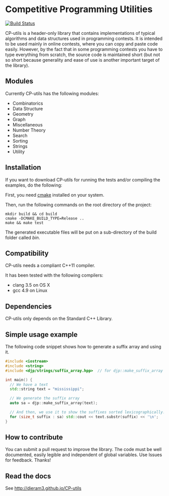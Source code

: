 # Competitive Programming Utilities

[![Build Status](https://travis-ci.org/dieram3/CP-utils.svg?branch=master)](https://travis-ci.org/dieram3/CP-utils)

CP-utils is a header-only library that contains implementations of typical algorithms and data structures used in programming contests. It is intended to be used mainly in online contests, where you can copy and paste code easily. However, by the fact that in some programming contests you have to type everything from scratch, the source code is maintained short (but not so short because generality and ease of use is another important target of the library).

## Modules

Currently CP-utils has the following modules:
- Combinatorics
- Data Structure
- Geometry
- Graph
- Miscellaneous
- Number Theory
- Search
- Sorting
- Strings
- Utility

## Installation

If you want to download CP-utils for running the tests and/or compiling the examples, do the following:

First, you need [cmake](http://www.cmake.org) installed on your system.

Then, run the following commands on the root directory of the project:
```Shell
mkdir build && cd build
cmake -DCMAKE_BUILD_TYPE=Release ..
make && make test
```

The generated executable files will be put on a sub-directory of the build folder called *bin*.

## Compatibility

CP-utils needs a compliant C++11 compiler.

It has been tested with the following compilers:
- clang 3.5 on OS X
- gcc 4.9 on Linux

## Dependencies

CP-utils only depends on the Standard C++ Library.

## Simple usage example

The following code snippet shows how to generate a suffix array and using it.

```C++
#include <iostream>
#include <string>
#include <djp/strings/suffix_array.hpp>  // for djp::make_suffix_array

int main() {
  // We have a text
  std::string text = "mississippi";

  // We generate the suffix array
  auto sa = djp::make_suffix_array(text);

  // And then, we use it to show the suffixes sorted lexicographically.
  for (size_t suffix : sa) std::cout << text.substr(suffix) << '\n';
}

```

## How to contribute

You can submit a pull request to improve the library. The code must be well documented, easily legible and independent of global variables. Use Issues for feedback. Thanks!

## Read the docs

See http://dieram3.github.io/CP-utils

